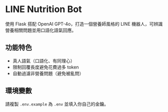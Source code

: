 # LINE Nutrition Bot

使用 Flask 搭配 OpenAI GPT-4o，打造一個營養師風格的 LINE 機器人，可辨識營養相關問題並用口語化語氣回應。

## 功能特色
- 真人語氣（口語化、有同理心）
- 限制回覆長度避免花費過多 token
- 自動過濾非營養問題（避免被亂問）

## 環境變數
請複製 `.env.example` 為 `.env` 並填入你自己的金鑰。
